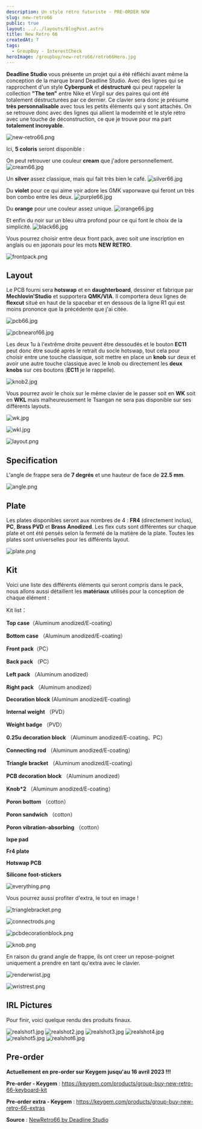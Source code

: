 ```yaml
---
description: Un style rétro futuriste - PRE-ORDER NOW
slug: new-retro66
public: true
layout: ../../layouts/BlogPost.astro
title: New Retro 66
createdAt: 7
tags:
  - GroupBuy - InterestCheck
heroImage: /groupbuy/new-retro66/retro66Hero.jpg
---
```



**Deadline Studio** vous présente un projet qui a été réfléchi avant même la conception de la marque brand Deadline Studio. Avec des lignes qui se rapprochent d'un style **Cyberpunk** et **déstructuré** qui peut rappeler la collection **"The ten"** entre Nike et Virgil sur des paires qui ont été totalement déstructurées par ce dernier. Ce clavier sera donc je présume **très personnalisable** avec tous les petits éléments qui y sont attachés. On se retrouve donc avec des lignes qui allient la modernité et le style rétro avec une touche de déconstruction, ce que je trouve pour ma part **totalement incroyable**.

![new-retro66.png](/groupbuy/new-retro66/new-retro66.jpg)

Ici, **5 coloris** seront disponible : 

On peut retrouver une couleur **cream** que j'adore personnellement.
![cream66.jpg](/groupbuy/new-retro66/cream66.jpg)

Un **silver** assez classique, mais qui fait très bien le café.
![silver66.jpg](/groupbuy/new-retro66/silver66.jpg)

Du **violet** pour ce qui aime voir adore les GMK vaporwave qui feront un très bon combo entre les deux.
![purple66.jpg](/groupbuy/new-retro66/purple66.jpg)

Du **orange** pour une couleur assez unique.
![orange66.jpg](/groupbuy/new-retro66/orange66.jpg)

Et enfin du noir sur un bleu ultra profond pour ce qui font le choix de la simplicité.
![black66.jpg](/groupbuy/new-retro66/black66.jpg)

Vous pourrez choisir entre deux front pack, avec soit une inscription en anglais ou en japonais pour les mots **NEW RETRO**.

![frontpack.png](/groupbuy/new-retro66/frontpack.png)

## Layout

Le PCB fourni sera **hotswap** et en **daughterboard**, dessiner et fabrique par **Mechlovin'Studio** et supportera **QMK/VIA**. Il comportera deux lignes de **flexcut** situé en haut de la spacebar et en dessous de la ligne R1 qui est moins prononce que la précédente que j'ai citée.

![pcb66.jpg](/groupbuy/new-retro66/pcb66.jpg)

![pcbnearof66.jpg](/groupbuy/new-retro66/pcbnearof66.jpg)

Les deux 1u à l'extrême droite peuvent être dessoudés et le bouton **EC11** peut donc être soudé après le retrait du socle hotswap, tout cela pour choisir entre une touche classique, soit mettre en place un **knob** sur deux et avoir une autre touche classique avec le knob ou directement les **deux knobs** sur ces boutons (**EC11** je le rappelle). 

![knob2.jpg](/groupbuy/new-retro66/knob2.jpg)

Vous pourrez avoir le choix sur le même clavier de le passer soit en **WK** soit en **WKL** mais malheureusement le Tsangan ne sera pas disponible sur ses différents layouts.

![wk.jpg](/groupbuy/new-retro66/wk.jpg)

![wkl.jpg](/groupbuy/new-retro66/wkl.jpg)

![layout.png](/groupbuy/new-retro66/layout.png)

## Specification

L'angle de frappe sera de **7 degrés** et une hauteur de face de **22.5 mm**.

![angle.png](/groupbuy/new-retro66/angle.png)

## Plate

Les plates disponibles seront aux nombres de 4 : **FR4** (directement inclus), **PC**, **Brass PVD** et **Brass Anodized**. Les flex cuts sont différentes sur chaque plate et ont été pensés selon la fermeté de la matière de la plate. Toutes les plates sont universelles pour les différents layout.

![plate.png](/groupbuy/new-retro66/plate.png)

## Kit

Voici une liste des différents éléments qui seront compris dans le pack, nous allons aussi détaillent les **matériaux** utilisés pour la conception de chaque élément :

Kit list：

**Top case**（Aluminum  anodized/E-coating）

**Bottom case** （Aluminum anodized/E-coating）

**Front pack**（PC）

**Back pack** （PC）

**Left pack** （Aluminum anodized）

**Right pack** （Aluminum anodized）

**Decoration block** (Aluminum anodized/E-coating)

**Internal weight** （PVD）

**Weight badge** （PVD）

**0.25u decoration block** （Aluminum anodized/E-coating、PC）

**Connecting rod** （Aluminum  anodized/E-coating）

**Triangle bracket** （Aluminum  anodized/E-coating）

**PCB decoration block** （Aluminum  anodized）

**Knob*2** （Aluminum  anodized/E-coating）

**Poron bottom** （cotton）

**Poron sandwich** （cotton）

**Poron vibration-absorbing** （cotton）

**Ixpe pad**

**Fr4 plate**

**Hotswap PCB**

**Silicone foot-stickers**

![everything.png](/groupbuy/new-retro66/everything.png)

Vous pourrez aussi profiter d'extra, le tout en image !

![trianglebracket.png](/groupbuy/new-retro66/trianglebracket.png)

![connectrods.png](/groupbuy/new-retro66/connectrod.png)

![pcbdecorationblock.png](/groupbuy/new-retro66/pcbdecorationblock.png)

![knob.png](/groupbuy/new-retro66/knob.png)


En raison du grand angle de frappe, ils ont creer un repose-poignet uniquement a prendre en tant qu'extra avec le clavier.

![renderwrist.jpg](/groupbuy/new-retro66/renderwrist.jpg)

![wristrest.png](/groupbuy/new-retro66/wristrest.png)

## IRL Pictures 

Pour finir, voici quelque rendu des produits finaux.

![realshot1.jpg](/groupbuy/new-retro66/realshot1.jpg)
![realshot2.jpg](/groupbuy/new-retro66/realshot2.jpg)
![realshot3.jpg](/groupbuy/new-retro66/realshot3.jpg)
![realshot4.jpg](/groupbuy/new-retro66/realshot4.jpg)
![realshot5.jpg](/groupbuy/new-retro66/realshot5.jpg)
![realshot6.jpg](/groupbuy/new-retro66/realshot6.jpg)


## Pre-order

**Actuellement en pre-order sur Keygem jusqu'au 16 avril 2023 !!!**

**Pre-order - Keygem** : https://keygem.com/products/group-buy-new-retro-66-keyboard-kit

**Pre-order extra - Keygem** : https://keygem.com/products/group-buy-new-retro-66-extras

**Source** : [NewRetro66 by Deadline Studio](https://geekhack.org/index.php?topic=118291.0)
